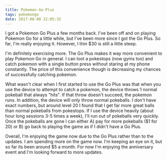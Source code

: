 ```yaml
---
title: Pokemon-Go-Plus
tags: pokemongo
date: 2017-08-08 22:05:32
---
```


I got a Pokemon Go Plus a few months back. I've been off and on playing Pokemon Go for a little while, but I've been more since I got the Go Plus. So far, I'm really enjoying it. However, I thin $30 is still a little steep.

I'm definitely exercising more. The Go Plus makes it way more convenient to play Pokemon Go in general. I can loot a pokestops (now gyms too) and catch pokemon with a single button press without staring at my phone constantly. The price of this convenience though is decreasing my chances of successfully catching pokemon. 

What wasn't clear when I first started to use the Go Plus was that when you use the device to attempt to catch a pokemon, the device throws 1 normal pokeball that always "hits". If that throw doesn't succeed, the pokemon runs. In addition, the device will only throw normal pokeballs. I don't have exact numbers, but around level 20 I found that I get far more great balls than normal pokeballs from pokestops. If I use the device heavily (about hour long sessions 3-5 times a week), I'll run out of pokeballs very quickly. Once the pokeballs are gone I can either A) pay for more pokeballs ($1 for 20) or B) go back to playing the game as if I didn't have a Go Plus.

Overall, I'm enjoying the game now due to the Go Plus rather than to the updates. I am spending more on the game now. I'm keeping an eye on it, but so far its been around $5 a month. For now I'm enjoying the anniversary event and I'm looking forward to more updates.
